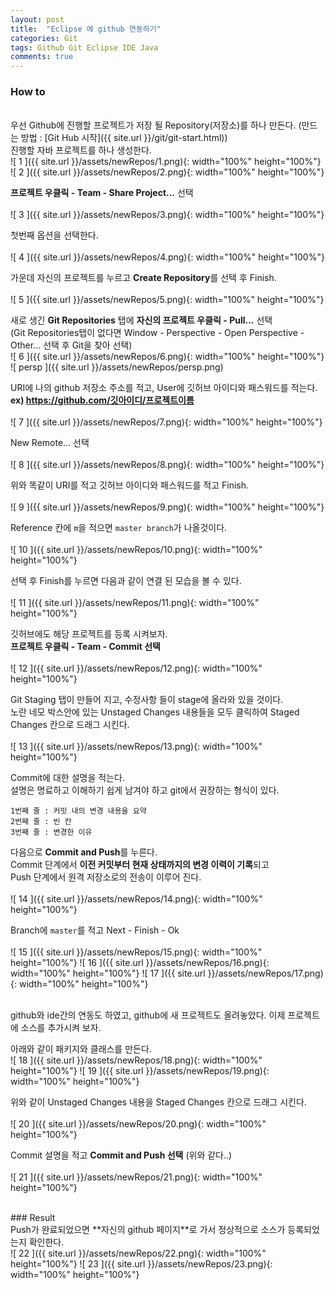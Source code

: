 ```yaml
---
layout: post
title:  "Eclipse 에 github 연동하기"
categories: Git
tags: Github Git Eclipse IDE Java
comments: true
---
```


### How to
<br/>
우선 Github에 진행할 프로젝트가 저장 될 Repository(저장소)를 하나 만든다.  
(만드는 방법 : [Git Hub 시작]({{ site.url }}/git/git-start.html))

<br/>
진행할 자바 프로젝트를 하나 생성한다.  
<br/>
![ 1 ]({{ site.url }}/assets/newRepos/1.png){: width="100%" height="100%"}
![ 2 ]({{ site.url }}/assets/newRepos/2.png){: width="100%" height="100%"}
<br/>

**프로젝트 우클릭 - Team - Share Project...** 선택  
<br/>
![ 3 ]({{ site.url }}/assets/newRepos/3.png){: width="100%" height="100%"}
<br/>

첫번째 옵션을 선택한다.  
<br/>
![ 4 ]({{ site.url }}/assets/newRepos/4.png){: width="100%" height="100%"}
<br/>

가운데 자신의 프로젝트를 누르고 **Create Repository**를 선택 후 Finish.  
<br/>
![ 5 ]({{ site.url }}/assets/newRepos/5.png){: width="100%" height="100%"}
<br/>

새로 생긴 **Git Repositories** 탭에 **자신의 프로젝트 우클릭 - Pull...** 선택  
(Git Repositories탭이 없다면 Window - Perspective - Open Perspective - Other... 선택 후 Git을 찾아 선택)
<br/>
![ 6 ]({{ site.url }}/assets/newRepos/6.png){: width="100%" height="100%"}
![ persp ]({{ site.url }}/assets/newRepos/persp.png)
<br/>

URI에 나의 github 저장소 주소를 적고, User에 깃허브 아이디와 패스워드를 적는다.  
**ex) https://github.com/깃아이디/프로젝트이름**  
<br/>
![ 7 ]({{ site.url }}/assets/newRepos/7.png){: width="100%" height="100%"}
<br/>

New Remote... 선택  
<br/>
![ 8 ]({{ site.url }}/assets/newRepos/8.png){: width="100%" height="100%"}
<br/>

위와 똑같이 URI를 적고 깃허브 아이디와 패스워드를 적고 Finish.  
<br/>
![ 9 ]({{ site.url }}/assets/newRepos/9.png){: width="100%" height="100%"}
<br/>

Reference 칸에 `m`을 적으면 `master branch`가 나올것이다.  
<br/>
![ 10 ]({{ site.url }}/assets/newRepos/10.png){: width="100%" height="100%"}
<br/>

선택 후 Finish를 누르면 다음과 같이 연결 된 모습을 볼 수 있다.  
<br/>
![ 11 ]({{ site.url }}/assets/newRepos/11.png){: width="100%" height="100%"}
<br/>

깃허브에도 해당 프로젝트를 등록 시켜보자.  
**프로젝트 우클릭 - Team - Commit 선택**  
<br/>
![ 12 ]({{ site.url }}/assets/newRepos/12.png){: width="100%" height="100%"}
<br/>

Git Staging 탭이 만들어 지고, 수정사항 들이 stage에 올라와 있을 것이다.  
노란 네모 박스안에 있는 Unstaged Changes 내용들을 모두 클릭하여 Staged Changes 칸으로 드래그 시킨다.  
<br/>
![ 13 ]({{ site.url }}/assets/newRepos/13.png){: width="100%" height="100%"}
<br/>

Commit에 대한 설명을 적는다.  
설명은 명료하고 이해하기 쉽게 남겨야 하고 git에서 권장하는 형식이 있다. 
``` 
1번째 줄 : 커밋 내의 변경 내용을 요약
2번째 줄 : 빈 칸
3번째 줄 : 변경한 이유
```

다음으로 **Commit and Push**를 누른다.  
Commit 단계에서 **이전 커밋부터 현재 상태까지의 변경 이력이 기록**되고  
Push 단계에서 원격 저장소로의 전송이 이루어 진다.  
<br/>
![ 14 ]({{ site.url }}/assets/newRepos/14.png){: width="100%" height="100%"}
<br/>

Branch에 `master`를 적고 Next -  Finish - Ok  
<br/>
![ 15 ]({{ site.url }}/assets/newRepos/15.png){: width="100%" height="100%"}
![ 16 ]({{ site.url }}/assets/newRepos/16.png){: width="100%" height="100%"}
![ 17 ]({{ site.url }}/assets/newRepos/17.png){: width="100%" height="100%"}
<br/>

<br/>
github와 ide간의 연동도 하였고, github에 새 프로젝트도 올려놓았다.  
이제 프로젝트에 소스를 추가시켜 보자.  


아래와 같이 패키지와 클래스를 만든다.
<br/>
![ 18 ]({{ site.url }}/assets/newRepos/18.png){: width="100%" height="100%"}
![ 19 ]({{ site.url }}/assets/newRepos/19.png){: width="100%" height="100%"}
<br/>

위와 같이 Unstaged Changes 내용을 Staged Changes 칸으로 드래그 시킨다.  
<br/>
![ 20 ]({{ site.url }}/assets/newRepos/20.png){: width="100%" height="100%"}
<br/>

Commit 설명을 적고 **Commit and Push 선택** (위와 같다..)  
<br/>
![ 21 ]({{ site.url }}/assets/newRepos/21.png){: width="100%" height="100%"}
<br/>

<br/>
### Result
<br/>
Push가 완료되었으면 **자신의 github 페이지**로 가서 정상적으로 소스가 등록되었는지 확인한다.  
<br/>
![ 22 ]({{ site.url }}/assets/newRepos/22.png){: width="100%" height="100%"}
![ 23 ]({{ site.url }}/assets/newRepos/23.png){: width="100%" height="100%"}
 <br/>
